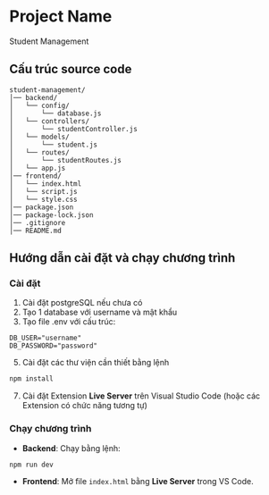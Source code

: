 # Project Name
Student Management

## Cấu trúc source code
```
student-management/
│── backend/
│   └── config/
│       └── database.js
│   └── controllers/
│       └── studentController.js
│   └── models/
│       └── student.js
│   └── routes/
│       └── studentRoutes.js
│   └── app.js
│── frontend/
│   └── index.html
│   └── script.js
│   └── style.css                           
│── package.json
│── package-lock.json
│── .gitignore       
│── README.md
```

## Hướng dẫn cài đặt và chạy chương trình
### Cài đặt
1. Cài đặt postgreSQL nếu chưa có
2. Tạo 1 database với username và mật khẩu
3. Tạo file .env với cấu trúc:
```
DB_USER="username"
DB_PASSWORD="password"
```
5. Cài đặt các thư viện cần thiết bằng lệnh
```sh
npm install
```
7. Cài đặt Extension **Live Server** trên Visual Studio Code (hoặc các Extension có chức năng tương tự) 
### Chạy chương trình
- **Backend**: Chạy bằng lệnh:
```sh
npm run dev
```
- **Frontend**: Mở file `index.html` bằng **Live Server** trong VS Code.
 
